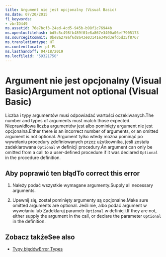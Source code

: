 ```yaml
---
title: Argument nie jest opcjonalny (Visual Basic)
ms.date: 07/20/2015
f1_keywords:
- vbrID449
ms.assetid: 76e7bcf3-24ed-4cd5-945b-b98f1c76944b
ms.openlocfilehash: bd5c5c498fb489f01e8a867e3400a06ef7905173
ms.sourcegitcommit: 0be8a279af6d8a43e03141e349d3efd5d35f8767
ms.translationtype: HT
ms.contentlocale: pl-PL
ms.lasthandoff: 04/18/2019
ms.locfileid: "59321750"
---
```

# <a name="argument-not-optional-visual-basic"></a><span data-ttu-id="5d9a9-102">Argument nie jest opcjonalny (Visual Basic)</span><span class="sxs-lookup"><span data-stu-id="5d9a9-102">Argument not optional (Visual Basic)</span></span>
<span data-ttu-id="5d9a9-103">Liczba i typy argumentów musi odpowiadać wartości oczekiwanych.</span><span class="sxs-lookup"><span data-stu-id="5d9a9-103">The number and types of arguments must match those expected.</span></span> <span data-ttu-id="5d9a9-104">Nieprawidłowa liczba argumentów jest albo pominięty argument nie jest opcjonalna.</span><span class="sxs-lookup"><span data-stu-id="5d9a9-104">Either there is an incorrect number of arguments, or an omitted argument is not optional.</span></span> <span data-ttu-id="5d9a9-105">Argument tylko wtedy można pominąć po wywołaniu procedury zdefiniowanych przez użytkownika, jeśli została zadeklarowana `Optional` w definicji procedury.</span><span class="sxs-lookup"><span data-stu-id="5d9a9-105">An argument can only be omitted from a call to a user-defined procedure if it was declared `Optional` in the procedure definition.</span></span>  
  
## <a name="to-correct-this-error"></a><span data-ttu-id="5d9a9-106">Aby poprawić ten błąd</span><span class="sxs-lookup"><span data-stu-id="5d9a9-106">To correct this error</span></span>  
  
1. <span data-ttu-id="5d9a9-107">Należy podać wszystkie wymagane argumenty.</span><span class="sxs-lookup"><span data-stu-id="5d9a9-107">Supply all necessary arguments.</span></span>  
  
2. <span data-ttu-id="5d9a9-108">Upewnij się, został pominięty argumenty są opcjonalne.</span><span class="sxs-lookup"><span data-stu-id="5d9a9-108">Make sure omitted arguments are optional.</span></span> <span data-ttu-id="5d9a9-109">Jeśli nie, albo podać argument w wywołaniu lub Zadeklaruj parametr `Optional` w definicji.</span><span class="sxs-lookup"><span data-stu-id="5d9a9-109">If they are not, either supply the argument in the call, or declare the parameter `Optional` in the definition.</span></span>  
  
## <a name="see-also"></a><span data-ttu-id="5d9a9-110">Zobacz także</span><span class="sxs-lookup"><span data-stu-id="5d9a9-110">See also</span></span>

- [<span data-ttu-id="5d9a9-111">Typy błędów</span><span class="sxs-lookup"><span data-stu-id="5d9a9-111">Error Types</span></span>](../../../visual-basic/programming-guide/language-features/error-types.md)
